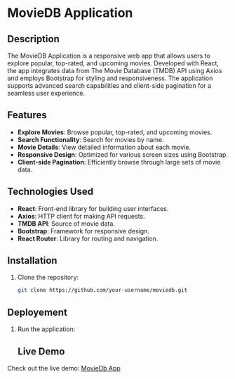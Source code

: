 # MovieDB Application

## Description
The MovieDB Application is a responsive web app that allows users to explore popular, top-rated, and upcoming movies. Developed with React, the app integrates data from The Movie Database (TMDB) API using Axios and employs Bootstrap for styling and responsiveness. The application supports advanced search capabilities and client-side pagination for a seamless user experience.

## Features
- **Explore Movies**: Browse popular, top-rated, and upcoming movies.
- **Search Functionality**: Search for movies by name.
- **Movie Details**: View detailed information about each movie.
- **Responsive Design**: Optimized for various screen sizes using Bootstrap.
- **Client-side Pagination**: Efficiently browse through large sets of movie data.

## Technologies Used
- **React**: Front-end library for building user interfaces.
- **Axios**: HTTP client for making API requests.
- **TMDB API**: Source of movie data.
- **Bootstrap**: Framework for responsive design.
- **React Router**: Library for routing and navigation.

## Installation
1. Clone the repository:
   ```bash
   git clone https://github.com/your-username/moviedb.git

## Deployement
1. Run the application:
   ## Live Demo
Check out the live demo: [MovieDb App](https://moviedb-yp.netlify.app)
